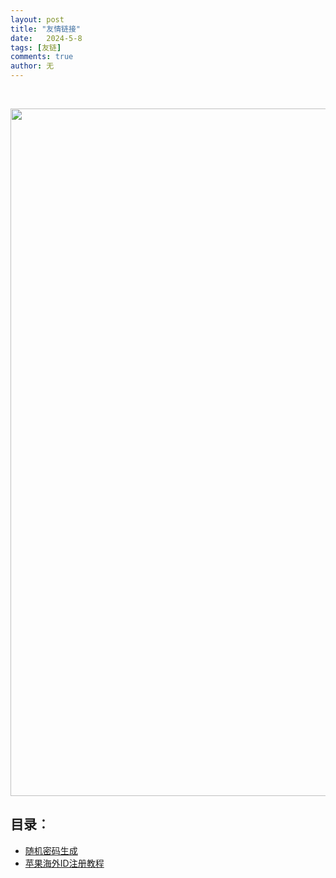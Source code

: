 ```yaml
---
layout: post
title: "友情链接"
date:   2024-5-8
tags: [友链]
comments: true
author: 无
---
```


<!-- more -->
<br>

<p align = "center">    
<img  src="https://bo88888.github.io/images/勃朗峰雪山.jpeg" width="1100" />
</p>

## 目录︰

<ul>
  <li> <a href="https://www.lddgo.net/string/randompassword">随机密码生成</a> </li>
  <li> <a href="https://bitpie.zendesk.com/hc/zh-cn/articles/4402595605519-%E5%A6%82%E4%BD%95%E7%94%B3%E8%AF%B7%E8%8B%B9%E6%9E%9C%E6%B5%B7%E5%A4%96-Apple-ID">苹果海外ID注册教程</a> </li>

</ul>
